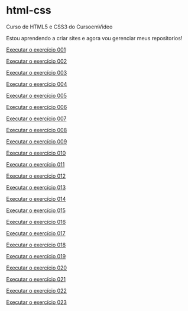 # html-css
 Curso de HTML5 e CSS3 do CursoemVideo

Estou aprendendo a criar sites e agora vou gerenciar meus repositorios!

<a href= "https://sandroopacheco.github.io/html-css/exercicios/ex001/index.html">Executar o exercício 001</a>

<a href= "https://sandroopacheco.github.io/html-css/exercicios/ex002/index.html">Executar o exercício 002</a>

<a href= "https://sandroopacheco.github.io/html-css/exercicios/ex003/index.html">Executar o exercício 003</a>

<a href= "https://sandroopacheco.github.io/html-css/exercicios/ex004/index.html">Executar o exercício 004</a>

<a href= "https://sandroopacheco.github.io/html-css/exercicios/ex005/index.html">Executar o exercício 005</a>

<a href= "https://sandroopacheco.github.io/html-css/exercicios/ex006/index.html">Executar o exercício 006</a>

<a href= "https://sandroopacheco.github.io/html-css/exercicios/ex007/index.html">Executar o exercício 007</a>

<a href= "https://sandroopacheco.github.io/html-css/exercicios/ex008/index.html">Executar o exercício 008</a>

<a href= "https://sandroopacheco.github.io/html-css/exercicios/ex009/index.html">Executar o exercício 009</a>

<a href= "https://sandroopacheco.github.io/html-css/exercicios/ex010/index.html">Executar o exercício 010</a>

<a href= "https://sandroopacheco.github.io/html-css/exercicios/ex011/index.html">Executar o exercício 011</a>

<a href= "https://sandroopacheco.github.io/html-css/exercicios/ex012/index.html">Executar o exercício 012</a>

<a href= "https://sandroopacheco.github.io/html-css/exercicios/ex013/index.html">Executar o exercício 013</a>

<a href= "https://sandroopacheco.github.io/html-css/exercicios/ex014/index.html">Executar o exercício 014</a>

<a href= "https://sandroopacheco.github.io/html-css/exercicios/ex015/index.html">Executar o exercício 015</a>

<a href= "https://sandroopacheco.github.io/html-css/exercicios/ex016/index.html">Executar o exercício 016</a>

<a href= "https://sandroopacheco.github.io/html-css/exercicios/ex017/index.html">Executar o exercício 017</a>

<a href= "https://sandroopacheco.github.io/html-css/exercicios/ex018/index.html">Executar o exercício 018</a>

<a href= "https://sandroopacheco.github.io/html-css/exercicios/ex019/index.html">Executar o exercício 019</a>

<a href= "https://sandroopacheco.github.io/html-css/exercicios/ex020/index.html">Executar o exercício 020</a>

<a href= "https://sandroopacheco.github.io/html-css/exercicios/ex021/index.html">Executar o exercício 021</a>

<a href= "https://sandroopacheco.github.io/html-css/exercicios/ex022/index.html">Executar o exercício 022</a>

<a href= "https://sandroopacheco.github.io/html-css/exercicios/ex023/index.html">Executar o exercício 023</a>
